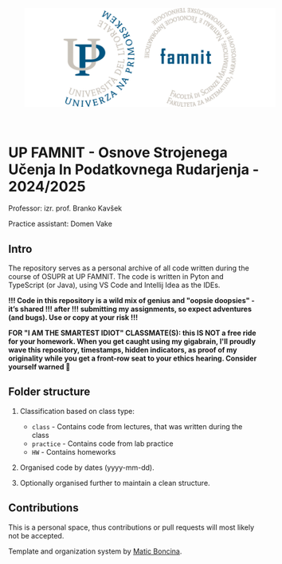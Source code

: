 <p align="center">
  <img src="famnit.png" style="padding: 32px" />
</p>

# UP FAMNIT - Osnove Strojenega Učenja In Podatkovnega Rudarjenja - 2024/2025

Professor: izr. prof. Branko Kavšek

Practice assistant: Domen Vake

## Intro

The repository serves as a personal archive of all code written during the course of OSUPR at UP FAMNIT. The code is written in Pyton and TypeScript (or Java), using VS Code and Intellij Idea as the IDEs.

**!!! Code in this repository is a wild mix of genius and "oopsie doopsies" - it’s shared !!! after !!! submitting my assignments, so expect adventures (and bugs). Use or copy at your risk !!!**

**FOR "I AM THE SMARTEST IDIOT" CLASSMATE(S): this IS NOT a free ride for your homework. When you get caught using my gigabrain, I'll proudly wave this repository, timestamps, hidden indicators, as proof of my originality while you get a front-row seat to your ethics hearing. Consider yourself warned 💅**

## Folder structure

1. Classification based on class type:
    - `class` - Contains code from lectures, that was written during the class
    - `practice` - Contains code from lab practice
    - `HW` - Contains homeworks

2. Organised code by dates (yyyy-mm-dd).

3. Optionally organised further to maintain a clean structure.

## Contributions
This is a personal space, thus contributions or pull requests will most likely not be accepted. 

Template and organization system by [Matic Boncina](https://github.com/maticboncina).
